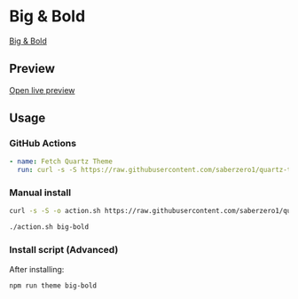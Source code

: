 # Big & Bold

[Big & Bold](https://github.com/Bluemoondragon07)

## Preview

[Open live preview](https://quartz-themes.github.io/big-bold/)

## Usage

### GitHub Actions

```yaml
- name: Fetch Quartz Theme
  run: curl -s -S https://raw.githubusercontent.com/saberzero1/quartz-themes/master/action.sh | bash -s -- big-bold
```

### Manual install

```bash
curl -s -S -o action.sh https://raw.githubusercontent.com/saberzero1/quartz-themes/master/action.sh

./action.sh big-bold
```

### Install script (Advanced)

After installing:

```bash
npm run theme big-bold
```
